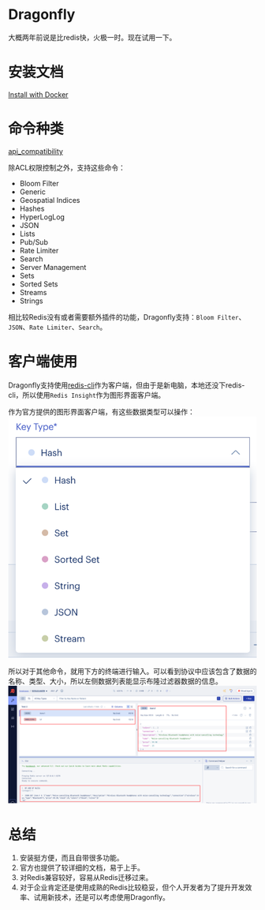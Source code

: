 # Dragonfly
大概两年前说是比redis快，火极一时。现在试用一下。

# 安装文档
[Install with Docker](https://www.dragonflydb.io/docs/getting-started/docker)

# 命令种类
[api_compatibility](https://www.dragonflydb.io/docs/command-reference/compatibility)

除ACL权限控制之外，支持这些命令：
- Bloom Filter
- Generic
- Geospatial Indices
- Hashes
- HyperLogLog
- JSON
- Lists
- Pub/Sub
- Rate Limiter
- Search
- Server Management
- Sets
- Sorted Sets
- Streams
- Strings

相比较Redis没有或者需要额外插件的功能，Dragonfly支持：`Bloom Filter`、`JSON`、`Rate Limiter`、`Search`。



# 客户端使用
Dragonfly支持使用[redis-cli](https://redis.io/docs/latest/operate/rs/references/cli-utilities/redis-cli/)作为客户端，但由于是新电脑，本地还没下redis-cli，所以使用`Redis Insight`作为图形界面客户端。

作为官方提供的图形界面客户端，有这些数据类型可以操作：
![](assets/1.png)

所以对于其他命令，就用下方的终端进行输入。可以看到协议中应该包含了数据的名称、类型、大小，所以左侧数据列表能显示布隆过滤器数据的信息。
![](assets/2.png)


# 总结
1. 安装挺方便，而且自带很多功能。
2. 官方也提供了较详细的文档，易于上手。
3. 对Redis兼容较好，容易从Redis迁移过来。
4. 对于企业肯定还是使用成熟的Redis比较稳妥，但个人开发者为了提升开发效率、试用新技术，还是可以考虑使用Dragonfly。